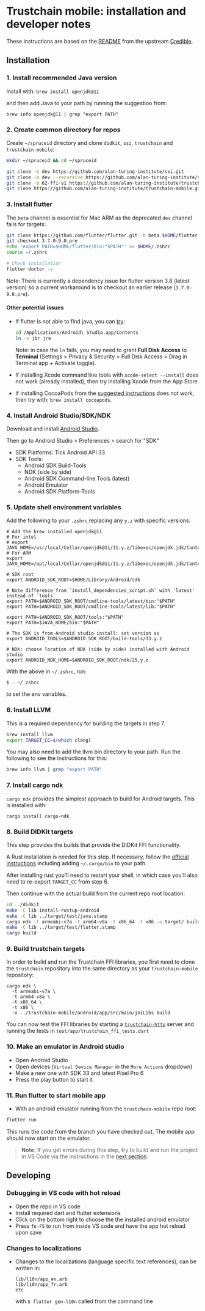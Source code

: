 # Trustchain mobile: installation and developer notes

These instructions are based on the [README](https://github.com/spruceid/credible/blob/main/README.md) from the upstream [Credible](https://github.com/spruceid/credible/).

## Installation

### 1. Install recommended Java version
Install with:
`brew install openjdk@11`

and then add Java to your path by running the suggestion from:
```
brew info openjdk@11 | grep "export PATH"
```

### 2. Create common directory for repos
Create `~/spruceid` directory and clone `didkit`, `ssi`, `trustchain` and `trustchain-mobile`:
```bash
mkdir ~/spruceid && cd ~/spruceid

git clone -b dev https://github.com/alan-turing-institute/ssi.git
git clone -b dev --recursive https://github.com/alan-turing-institute/ssi.git
git clone -b 62-ffi-v1 https://github.com/alan-turing-institute/trustchain.git
git clone https://github.com/alan-turing-institute/trustchain-mobile.git
```

### 3. Install flutter
The `beta` channel is essential for Mac ARM as the deprecated `dev` channel fails for targets:
```bash
git clone https://github.com/flutter/flutter.git -b beta $HOME/flutter
git checkout 3.7.0-9.0.pre
echo 'export PATH=$HOME/flutter/bin:"$PATH"' >> $HOME/.zshrc
source ~/.zshrc

# Check installation
flutter doctor -v
```

Note: There is currently a dependency issue for flutter version 3.8 (latest version) so a current workaround is to checkout an earlier release (`3.7.0-9.0.pre`).

#### Other potential issues
- If flutter is not able to find java, you can [try](https://stackoverflow.com/a/75119315):
  ```bash
  cd /Applications/Android\ Studio.app/Contents
  ln -s jbr jre
  ```
  Note: in case the `ln` fails, you may need to grant **Full Disk Access** to **Terminal** (Settings > Privacy & Security > Full Disk Access > Drag in Terminal app + Activate toggle). 

- If installing Xcode command line tools with `xcode-select --install` does not work (already installed), then try installing Xcode from the App Store
- If installing CocoaPods from the [suggested instructions](https://guides.cocoapods.org/using/getting-started.html#installation) does not work, then try with: `brew install cocoapods`. 

### 4. Install Android Studio/SDK/NDK

Download and install [Android Studio](https://developer.android.com/studio/install#mac).

Then go to Android Studio > Preferences > search for "SDK"
- SDK Platforms: Tick Android API 33
- SDK Tools:
    - Android SDK Build-Tools
    - NDK (side by side)
    - Android SDK Command-line Tools (latest)
    - Android Emulator
    - Android SDK Platform-Tools


### 5. Update shell environment variables
Add the following to your `.zshrc` replacing any `y.z` with specific versions:
```
# Add the brew installed openjdk@11
# For intel
# export JAVA_HOME=/usr/local/Cellar/openjdk@11/11.y.z/libexec/openjdk.jdk/Contents/Home
# For ARM
export JAVA_HOME=/opt/local/Cellar/openjdk@11/11.y.z/libexec/openjdk.jdk/Contents/Home

# SDK root
export ANDROID_SDK_ROOT=$HOME/Library/Android/sdk

# Note difference from `install_dependencies_script.sh` with 'latest' instead of `tools`
export PATH=$ANDROID_SDK_ROOT/cmdline-tools/latest/bin:"$PATH"
export PATH=$ANDROID_SDK_ROOT/cmdline-tools/latest/lib:"$PATH"

export PATH=$ANDROID_SDK_ROOT/tools:"$PATH"
export PATH=$JAVA_HOME/bin:"$PATH"

# The SDK is from Android studio install: set version as 
export ANDROID_TOOLS=$ANDROID_SDK_ROOT/build-tools/33.y.z

# NDK: choose location of NDK (side by side) installed with Android studio
export ANDROID_NDK_HOME=$ANDROID_SDK_ROOT/ndk/25.y.z
```
With the above in `~/.zshrc`, run:
```
$ . ~/.zshrc
```
to set the env variables.

### 6. Install LLVM
This is a required dependency for building the targets in step 7.
```bash
brew install llvm 
export TARGET_CC=$(which clang)
```

You may also need to add the llvm bin directory to your path. Run the following to see the instructions for this:
```bash
brew info llvm | grep "export PATH"
```

### 7. Install cargo ndk
`cargo ndk` provides the simplest approach to build for Android targets. This is installed with:
```
cargo install cargo-ndk
```

### 8. Build DIDKit targets
This step provides the builds that provide the DIDKit FFI functionality.

A Rust installation is needed for this step. If necessary, follow the [official instructions](https://www.rust-lang.org/tools/install) including adding `~/.cargo/bin` to your path. 

After installing rust you'll need to restart your shell, in which case you'll also need to re-export `TARGET_CC` from step 6.

Then continue with the actual build from the current repo root location:

```bash
cd ../didkit
make -C lib install-rustup-android
make -C lib ../target/test/java.stamp
cargo ndk -t armeabi-v7a -t arm64-v8a -t x86_64 -t x86 -o target/ build --release
make -C lib ../target/test/flutter.stamp
cargo build
```

### 9. Build trustchain targets
In order to build and run the Trustchain FFI libraries, you first need to clone the `trustchain` repository into the same directory as your `trustchain-mobile` repository:
```
cargo ndk \
  -t armeabi-v7a \
  -t arm64-v8a \
  -t x86_64 \
  -t x86 \
  -o ../trustchain-mobile/android/app/src/main/jniLibs build
```

You can now test the FFI libraries by starting a [`trustchain-http`](https://github.com/alan-turing-institute/trustchain/tree/main/trustchain-http) server and running the tests in `test/app/trustchain_ffi_tests.dart`

### 10. Make an emulator in Android studio
- Open Android Studio
- Open devices (`Virtual Device Manager` in the `More Actions` dropdown)
- Make a new one with SDK 33 and latest Pixel Pro 6
- Press the play button to start it


### 11. Run flutter to start mobile app
- With an android emulator running from the `trustchain-mobile` repo root:
```bash
flutter run 
```
This runs the code from the branch you have checked out. The mobile app should now start on the emulator.

> **Note:** If you get errors during this step, try to build and run the project in VS Code via the instructions in the [next section](#developing).


## Developing
### Debugging in VS code with hot reload

- Open the repo in VS code
- Install required dart and flutter extensions
- Click on the bottom right to choose the the installed android emulator
- Press `fn-F5` to run from inside VS code and have the app hot reload upon save

### Changes to localizations
- Changes to the localizations (language specific text references), can be written in:
    ```
    lib/l10n/app_en.arb
    lib/l10n/app_fr.arb
    etc
    ```
    with `$ flutter gen-l10n` called from the command line 

